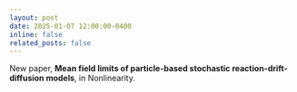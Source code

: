 ```yaml
---
layout: post
date: 2025-01-07 12:00:00-0400
inline: false
related_posts: false
---
```


New paper, **Mean field limits of particle-based stochastic reaction-drift-diffusion models**, in Nonlinearity.